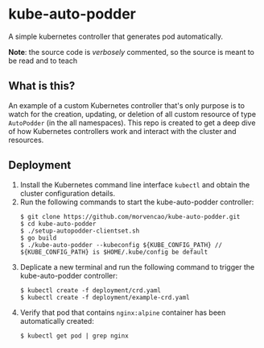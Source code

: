 # kube-auto-podder

A simple kubernetes controller that generates pod automatically.

**Note**: the source code is _verbosely_ commented, so the source is meant to be read and to teach

## What is this?

An example of a custom Kubernetes controller that's only purpose is to watch for the creation, updating, or deletion of all custom resource of type `AutoPodder` (in the all namespaces). This repo is created to get a deep dive of how Kubernetes controllers work and interact with the cluster and resources.

## Deployment

1. Install the Kubernetes command line interface `kubectl` and obtain the cluster configuration details.
2. Run the following commands to start the kube-auto-podder controller:
    ```
    $ git clone https://github.com/morvencao/kube-auto-podder.git
    $ cd kube-auto-podder
    $ ./setup-autopodder-clientset.sh
    $ go build
    $ ./kube-auto-podder --kubeconfig ${KUBE_CONFIG_PATH} // ${KUBE_CONFIG_PATH} is $HOME/.kube/config be default
    ```
3. Deplicate a new terminal and run the following command to trigger the kube-auto-podder controller:
    ```
    $ kubectl create -f deployment/crd.yaml
    $ kubectl create -f deployment/example-crd.yaml
    ```
4. Verify that pod that contains `nginx:alpine` container has been automatically created:
    ```
    $ kubectl get pod | grep nginx
    ```
